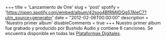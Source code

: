 +++
title = 'Lanzamiento de One'
slug = 'post'
spotify = 'https://open.spotify.com/embed/album/42soo4BfRMjIDQg57AleC7?utm_source=generator'
date = "2012-02-06T00:00:00"
description = 'Nuestro primer album'
disableComments = true
+++
Nuestro primer album fue grabado y producido por Bushido Audio y contiene 6 canciones. Se encuentra disponible en todas las [Plataformas Digitales](https://distrokid.com/hyperfollow/vertigo1/duL3).
